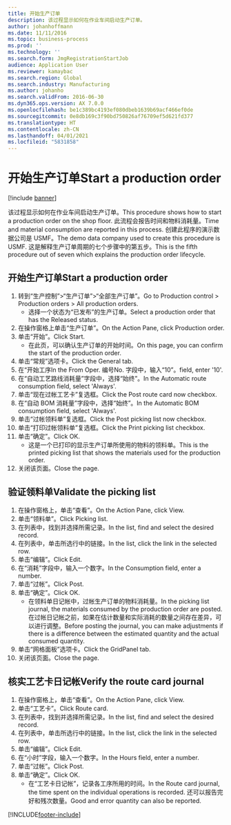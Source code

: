 ```yaml
---
title: 开始生产订单
description: 该过程显示如何在作业车间启动生产订单。
author: johanhoffmann
ms.date: 11/11/2016
ms.topic: business-process
ms.prod: ''
ms.technology: ''
ms.search.form: JmgRegistrationStartJob
audience: Application User
ms.reviewer: kamaybac
ms.search.region: Global
ms.search.industry: Manufacturing
ms.author: johanho
ms.search.validFrom: 2016-06-30
ms.dyn365.ops.version: AX 7.0.0
ms.openlocfilehash: be1c389bc4193ef080dbeb1639b69acf466ef0de
ms.sourcegitcommit: 0e8db169c3f90bd750826af76709ef5d621fd377
ms.translationtype: HT
ms.contentlocale: zh-CN
ms.lasthandoff: 04/01/2021
ms.locfileid: "5831858"
---
```

# <a name="start-a-production-order"></a><span data-ttu-id="3bf32-103">开始生产订单</span><span class="sxs-lookup"><span data-stu-id="3bf32-103">Start a production order</span></span>

[!include [banner](../../includes/banner.md)]

<span data-ttu-id="3bf32-104">该过程显示如何在作业车间启动生产订单。</span><span class="sxs-lookup"><span data-stu-id="3bf32-104">This procedure shows how to start a production order on the shop floor.</span></span> <span data-ttu-id="3bf32-105">此流程会报告时间和物料消耗量。</span><span class="sxs-lookup"><span data-stu-id="3bf32-105">Time and material consumption are reported in this process.</span></span> <span data-ttu-id="3bf32-106">创建此程序的演示数据公司是 USMF。</span><span class="sxs-lookup"><span data-stu-id="3bf32-106">The demo data company used to create this procedure is USMF.</span></span> <span data-ttu-id="3bf32-107">这是解释生产订单周期的七个步骤中的第五步。</span><span class="sxs-lookup"><span data-stu-id="3bf32-107">This is the fifth procedure out of seven which explains the production order lifecycle.</span></span>


## <a name="start-a-production-order"></a><span data-ttu-id="3bf32-108">开始生产订单</span><span class="sxs-lookup"><span data-stu-id="3bf32-108">Start a production order</span></span>
1. <span data-ttu-id="3bf32-109">转到“生产控制”>“生产订单”>“全部生产订单”。</span><span class="sxs-lookup"><span data-stu-id="3bf32-109">Go to Production control > Production orders > All production orders.</span></span>
    * <span data-ttu-id="3bf32-110">选择一个状态为“已发布”的生产订单。</span><span class="sxs-lookup"><span data-stu-id="3bf32-110">Select a production order that has the Released status.</span></span>  
2. <span data-ttu-id="3bf32-111">在操作窗格上单击“生产订单”。</span><span class="sxs-lookup"><span data-stu-id="3bf32-111">On the Action Pane, click Production order.</span></span>
3. <span data-ttu-id="3bf32-112">单击“开始”。</span><span class="sxs-lookup"><span data-stu-id="3bf32-112">Click Start.</span></span>
    * <span data-ttu-id="3bf32-113">在此页，可以确认生产订单的开始时间。</span><span class="sxs-lookup"><span data-stu-id="3bf32-113">On this page, you can confirm the start of the production order.</span></span>  
4. <span data-ttu-id="3bf32-114">单击“常规”选项卡。</span><span class="sxs-lookup"><span data-stu-id="3bf32-114">Click the General tab.</span></span>
5. <span data-ttu-id="3bf32-115">在“开始工序</span><span class="sxs-lookup"><span data-stu-id="3bf32-115">In the From Oper.</span></span> <span data-ttu-id="3bf32-116">编号</span><span class="sxs-lookup"><span data-stu-id="3bf32-116">No.</span></span> <span data-ttu-id="3bf32-117">字段中，输入“10”。</span><span class="sxs-lookup"><span data-stu-id="3bf32-117">field, enter '10'.</span></span>
6. <span data-ttu-id="3bf32-118">在“自动工艺路线消耗量”字段中，选择“始终”。</span><span class="sxs-lookup"><span data-stu-id="3bf32-118">In the Automatic route consumption field, select 'Always'.</span></span>
7. <span data-ttu-id="3bf32-119">单击“现在过帐工艺卡”复选框。</span><span class="sxs-lookup"><span data-stu-id="3bf32-119">Click the Post route card now checkbox.</span></span>
8. <span data-ttu-id="3bf32-120">在“自动 BOM 消耗量”字段中，选择“始终”。</span><span class="sxs-lookup"><span data-stu-id="3bf32-120">In the Automatic BOM consumption field, select 'Always'.</span></span>
9. <span data-ttu-id="3bf32-121">单击“过帐领料单”复选框。</span><span class="sxs-lookup"><span data-stu-id="3bf32-121">Click the Post picking list now checkbox.</span></span>
10. <span data-ttu-id="3bf32-122">单击“打印过帐领料单”复选框。</span><span class="sxs-lookup"><span data-stu-id="3bf32-122">Click the Print picking list checkbox.</span></span>
11. <span data-ttu-id="3bf32-123">单击“确定”。</span><span class="sxs-lookup"><span data-stu-id="3bf32-123">Click OK.</span></span>
    * <span data-ttu-id="3bf32-124">这是一个已打印的显示生产订单所使用的物料的领料单。</span><span class="sxs-lookup"><span data-stu-id="3bf32-124">This is the printed picking list that shows the materials used for the production order.</span></span>  
12. <span data-ttu-id="3bf32-125">关闭该页面。</span><span class="sxs-lookup"><span data-stu-id="3bf32-125">Close the page.</span></span>

## <a name="validate-the-picking-list"></a><span data-ttu-id="3bf32-126">验证领料单</span><span class="sxs-lookup"><span data-stu-id="3bf32-126">Validate the picking list</span></span>
1. <span data-ttu-id="3bf32-127">在操作窗格上，单击“查看”。</span><span class="sxs-lookup"><span data-stu-id="3bf32-127">On the Action Pane, click View.</span></span>
2. <span data-ttu-id="3bf32-128">单击“领料单”。</span><span class="sxs-lookup"><span data-stu-id="3bf32-128">Click Picking list.</span></span>
3. <span data-ttu-id="3bf32-129">在列表中，找到并选择所需记录。</span><span class="sxs-lookup"><span data-stu-id="3bf32-129">In the list, find and select the desired record.</span></span>
4. <span data-ttu-id="3bf32-130">在列表中，单击所选行中的链接。</span><span class="sxs-lookup"><span data-stu-id="3bf32-130">In the list, click the link in the selected row.</span></span>
5. <span data-ttu-id="3bf32-131">单击“编辑”。</span><span class="sxs-lookup"><span data-stu-id="3bf32-131">Click Edit.</span></span>
6. <span data-ttu-id="3bf32-132">在“消耗”字段中，输入一个数字。</span><span class="sxs-lookup"><span data-stu-id="3bf32-132">In the Consumption field, enter a number.</span></span>
7. <span data-ttu-id="3bf32-133">单击“过帐”。</span><span class="sxs-lookup"><span data-stu-id="3bf32-133">Click Post.</span></span>
8. <span data-ttu-id="3bf32-134">单击“确定”。</span><span class="sxs-lookup"><span data-stu-id="3bf32-134">Click OK.</span></span>
    * <span data-ttu-id="3bf32-135">在领料单日记帐中，过帐生产订单的物料消耗量。</span><span class="sxs-lookup"><span data-stu-id="3bf32-135">In the picking list journal, the materials consumed by the production order are posted.</span></span> <span data-ttu-id="3bf32-136">在过帐日记帐之前，如果在估计数量和实际消耗的数量之间存在差异，可以进行调整。</span><span class="sxs-lookup"><span data-stu-id="3bf32-136">Before posting the journal, you can make adjustments if there is a difference between the estimated quantity and the actual consumed quantity.</span></span>  
9. <span data-ttu-id="3bf32-137">单击“网格面板”选项卡。</span><span class="sxs-lookup"><span data-stu-id="3bf32-137">Click the GridPanel tab.</span></span>
10. <span data-ttu-id="3bf32-138">关闭该页面。</span><span class="sxs-lookup"><span data-stu-id="3bf32-138">Close the page.</span></span>

## <a name="verify-the-route-card-journal"></a><span data-ttu-id="3bf32-139">核实工艺卡日记帐</span><span class="sxs-lookup"><span data-stu-id="3bf32-139">Verify the route card journal</span></span>
1. <span data-ttu-id="3bf32-140">在操作窗格上，单击“查看”。</span><span class="sxs-lookup"><span data-stu-id="3bf32-140">On the Action Pane, click View.</span></span>
2. <span data-ttu-id="3bf32-141">单击“工艺卡”。</span><span class="sxs-lookup"><span data-stu-id="3bf32-141">Click Route card.</span></span>
3. <span data-ttu-id="3bf32-142">在列表中，找到并选择所需记录。</span><span class="sxs-lookup"><span data-stu-id="3bf32-142">In the list, find and select the desired record.</span></span>
4. <span data-ttu-id="3bf32-143">在列表中，单击所选行中的链接。</span><span class="sxs-lookup"><span data-stu-id="3bf32-143">In the list, click the link in the selected row.</span></span>
5. <span data-ttu-id="3bf32-144">单击“编辑”。</span><span class="sxs-lookup"><span data-stu-id="3bf32-144">Click Edit.</span></span>
6. <span data-ttu-id="3bf32-145">在“小时”字段，输入一个数字。</span><span class="sxs-lookup"><span data-stu-id="3bf32-145">In the Hours field, enter a number.</span></span>
7. <span data-ttu-id="3bf32-146">单击“过帐”。</span><span class="sxs-lookup"><span data-stu-id="3bf32-146">Click Post.</span></span>
8. <span data-ttu-id="3bf32-147">单击“确定”。</span><span class="sxs-lookup"><span data-stu-id="3bf32-147">Click OK.</span></span>
    * <span data-ttu-id="3bf32-148">在“工艺卡日记帐”，记录各工序所用的时间。</span><span class="sxs-lookup"><span data-stu-id="3bf32-148">In the Route card journal, the time spent on the individual operations is recorded.</span></span> <span data-ttu-id="3bf32-149">还可以报告完好和残次数量。</span><span class="sxs-lookup"><span data-stu-id="3bf32-149">Good and error quantity can also be reported.</span></span>  


[!INCLUDE[footer-include](../../../includes/footer-banner.md)]